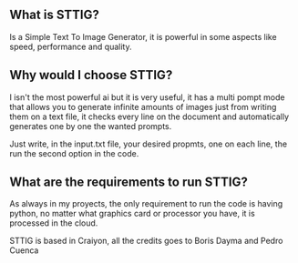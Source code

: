 ## What is STTIG?
Is a Simple Text To Image Generator, it is powerful in some aspects like speed, performance and quality.

## Why would I choose STTIG?
I isn't the most powerful ai but it is very useful, it has a multi pompt mode that allows you to generate infinite amounts of images just from writing them on a text file, it checks every line on the document and automatically generates one by one the wanted prompts.

Just write, in the input.txt file, your desired propmts, one on each line, the run the second option in the code.

## What are the requirements to run STTIG?
As always in my proyects, the only requirement to run the code is having python, no matter what graphics card or processor you have, it is processed in the cloud.

STTIG is based in Craiyon, all the credits goes to Boris Dayma and Pedro Cuenca



